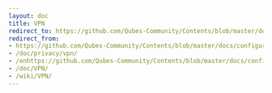 ```yaml
---
layout: doc
title: VPN
redirect_to: https://github.com/Qubes-Community/Contents/blob/master/docs/configuration/vpn.md
redirect_from:
- https://github.com/Qubes-Community/Contents/blob/master/docs/configuration/vpn.md
- /doc/privacy/vpn/
- /enhttps://github.com/Qubes-Community/Contents/blob/master/docs/configuration/vpn.md
- /doc/VPN/
- /wiki/VPN/
---
```


